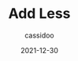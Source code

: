 ---
author: cassidoo
date: 2021-12-30
permalink: false
publisher: css
tags:
  - meta
target_url: https://css-tricks.com/add-less/
title: Add Less
---